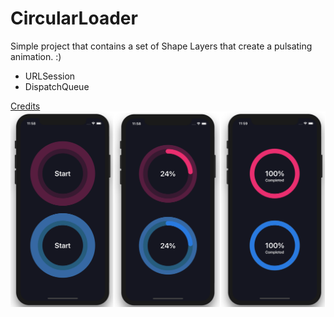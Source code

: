 # CircularLoader

Simple project that contains a set of Shape Layers that create a pulsating animation. :)

* URLSession
* DispatchQueue

[Credits](https://www.youtube.com/watch?v=O3ltwjDJaMk&list=PL0dzCUj1L5JFT47RJPN_9P9TXFyLBicJr&index=11)
![Screenshot](https://github.com/TiagoSantosSilva/CircularLoader/blob/master/Screenshots/Circular%20Loader.png)
